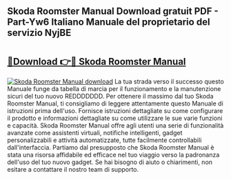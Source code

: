## Skoda Roomster Manual Download gratuit PDF - Part-Yw6 Italiano Manuale del proprietario del servizio NyjBE

# <h2><a href="http://dfaa8dm.blite.top/?on=Skoda+Roomster+Manual">🔗Download 👉🔴 Skoda Roomster Manual</a></h2>

[![Skoda Roomster Manual download](https://i.imgur.com/lujVjoI.png)](http://dfaa8dm.blite.top/?on=Skoda+Roomster+Manual)
La tua strada verso il successo questo Manuale funge da tabella di marcia per il funzionamento e la manutenzione sicuri del tuo nuovo REDDDDDDD. Per ottenere il massimo dal tuo Skoda Roomster Manual, ti consigliamo di leggere attentamente questo Manuale di istruzioni prima dell'uso. Fornisce istruzioni dettagliate su come configurare il prodotto e informazioni dettagliate su come utilizzare le sue varie funzioni e capacità. Skoda Roomster Manual offre agli utenti una serie di funzionalità avanzate come assistenti virtuali, notifiche intelligenti, gadget personalizzabili e attività automatizzate, tutte facilmente controllabili dall'interfaccia. Partiamo dal presupposto che Skoda Roomster Manual è stata una risorsa affidabile ed efficace nel tuo viaggio verso la padronanza dell'uso del tuo nuovo gadget. Se hai bisogno di aiuto o chiarimenti, non esitare a contattare il nostro team di supporto.
